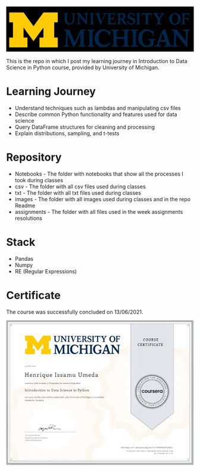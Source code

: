 
![](images/um-logo.png)


This is the repo in which I post my learning journey in Introduction to Data Science in Python course, provided by University of Michigan.

# Learning Journey
- Understand techniques such as lambdas and manipulating csv files
- Describe common Python functionality and features used for data science
- Query DataFrame structures for cleaning and processing
- Explain distributions, sampling, and t-tests


# Repository
- Notebooks - The folder with notebooks that show all the processes I took during classes
- csv - The folder with all csv files used during classes
- txt - The folder with all txt files used during classes
- images - The folder with all images used during classes and in the repo Readme
- assignments - The folder with all files used in the week assignments resolutions


# Stack 
- Pandas
- Numpy
- RE (Regular Expressions)


# Certificate 
The course was successfully concluded on 13/06/2021.

![](images/certificate.png)
